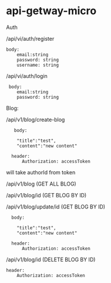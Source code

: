 # api-getway-micro

Auth

/api/vi/auth/register

    body:
        email:string
        password: string
        username: string

/api/vi/auth/login

     body:
        email:string
        password: string

Blog:

/api/v1/blog/create-blog

       body:

        "title":"test",
        "content":"new content"

      header:
          Authorization: accessToken

will take authorId from token

/api/v1/blog (GET ALL BLOG)

/api/v1/blog/id (GET BLOG BY ID)

/api/v1/blog/update/id (GET BLOG BY ID)

      body:

        "title":"test",
        "content":"new content"

      header:
          Authorization: accessToken

/api/v1/blog/id (DELETE BLOG BY ID)

    header:
        Authorization: accessToken
